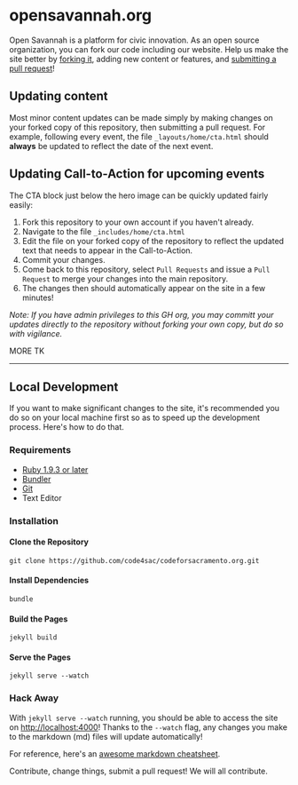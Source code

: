 opensavannah.org
=====================

Open Savannah is a platform for civic innovation. As an open source organization, you can fork our code including our website. Help us make the site better by [forking it](https://help.github.com/articles/fork-a-repo/), adding new content or features, and [submitting a pull request](https://help.github.com/articles/creating-a-pull-request/)!

## Updating content
Most minor content updates can be made simply by making changes on your forked copy of this repository, then submitting a pull request. For example, following every event, the file `_layouts/home/cta.html` should **always** be updated to reflect the date of the next event.

## Updating Call-to-Action for upcoming events
The CTA block just below the hero image can be quickly updated fairly easily:

1. Fork this repository to your own account if you haven't already.
2. Navigate to the file `_includes/home/cta.html`
3. Edit the file on your forked copy of the repository to reflect the updated text that needs to appear in the Call-to-Action.
4. Commit your changes.
5. Come back to this repository, select `Pull Requests` and issue a `Pull Request` to merge your changes into the main repository.
6. The changes then should automatically appear on the site in a few minutes!

*Note: If you have admin privileges to this GH org, you may committ your updates directly to the repository without forking your own copy, but do so with vigilance.*

MORE TK

---

## Local Development 
If you want to make significant changes to the site, it's recommended you do so on your local machine first so as to speed up the development process. Here's how to do that.

### Requirements
* [Ruby 1.9.3 or later](https://www.ruby-lang.org/en/documentation/installation/)
* [Bundler](http://bundler.io/)
* [Git](https://git-scm.com/downloads)
* Text Editor

### Installation

#### Clone the Repository
`git clone https://github.com/code4sac/codeforsacramento.org.git`

#### Install Dependencies
`bundle`

#### Build the Pages
`jekyll build`

#### Serve the Pages
`jekyll serve --watch`

### Hack Away

With `jekyll serve --watch` running, you should be able to access the site on [http://localhost:4000](http://localhost:4000)! Thanks to the `--watch` flag, any changes you make to the markdown (md) files will update automatically! 

For reference, here's an [awesome markdown cheatsheet](https://github.com/adam-p/markdown-here/wiki/Markdown-Cheatsheet).

Contribute, change things, submit a pull request! We will all contribute.
